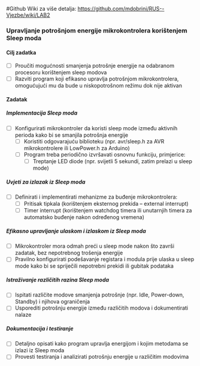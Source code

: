 #Github Wiki za više detalja: https://github.com/mdobrini/RUS--Vjezbe/wiki/LAB2

### Upravljanje potrošnjom energije mikrokontrolera korištenjem Sleep moda  

#### Cilj zadatka  
- [ ] Proučiti mogućnosti smanjenja potrošnje energije na odabranom procesoru korištenjem sleep modova  
- [ ] Razviti program koji efikasno upravlja potrošnjom mikrokontrolera, omogućujući mu da bude u niskopotrošnom režimu dok nije aktivan  

#### Zadatak  

##### Implementacija Sleep moda  
- [ ] Konfigurirati mikrokontroler da koristi sleep mode između aktivnih perioda kako bi se smanjila potrošnja energije  
  - [ ] Koristiti odgovarajuću biblioteku (npr. avr/sleep.h za AVR mikrokontrolere ili LowPower.h za Arduino)  
  - [ ] Program treba periodično izvršavati osnovnu funkciju, primjerice:  
    - [ ] Treptanje LED diode (npr. svijetli 5 sekundi, zatim prelazi u sleep mode)  

##### Uvjeti za izlazak iz Sleep moda  
- [ ] Definirati i implementirati mehanizme za buđenje mikrokontrolera:  
  - [ ] Pritisak tipkala (korištenjem eksternog prekida – external interrupt)  
  - [ ] Timer interrupt (korištenjem watchdog timera ili unutarnjih timera za automatsko buđenje nakon određenog vremena)  

##### Efikasno upravljanje ulaskom i izlaskom iz Sleep moda  
- [ ] Mikrokontroler mora odmah preći u sleep mode nakon što završi zadatak, bez nepotrebnog trošenja energije  
- [ ] Pravilno konfigurirati podešavanje registara i modula prije ulaska u sleep mode kako bi se spriječili nepotrebni prekidi ili gubitak podataka  

##### Istraživanje različitih razina Sleep moda  
- [ ] Ispitati različite modove smanjenja potrošnje (npr. Idle, Power-down, Standby) i njihova ograničenja  
- [ ] Usporediti potrošnju energije između različitih modova i dokumentirati nalaze  

##### Dokumentacija i testiranje  
- [ ] Detaljno opisati kako program upravlja energijom i kojim metodama se izlazi iz Sleep moda  
- [ ] Provesti testiranja i analizirati potrošnju energije u različitim modovima  
